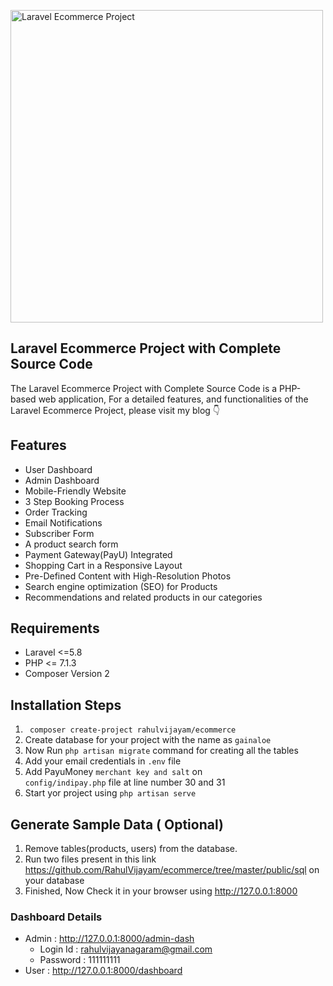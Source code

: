 <p align="left"><img src="https://rahulvijayam.com/wp-content/uploads/2021/11/1-2-1024x576.jpg" alt="Laravel Ecommerce Project " width="500"></p>

 

## Laravel Ecommerce Project with Complete Source Code

The Laravel Ecommerce Project with Complete Source Code is a PHP-based web application, For a detailed features, and functionalities of the Laravel Ecommerce Project, please visit my blog 👇 <br>

## Features
- User Dashboard
- Admin Dashboard
- Mobile-Friendly Website
- 3 Step Booking Process
- Order Tracking
- Email Notifications
- Subscriber Form
- A product search form
- Payment Gateway(PayU) Integrated
- Shopping Cart in a Responsive Layout
- Pre-Defined Content with High-Resolution Photos
- Search engine optimization (SEO) for Products
- Recommendations and related products in our categories

## Requirements 
-   Laravel <=5.8
-   PHP <= 7.1.3
-   Composer Version 2 
## Installation Steps 

1.  <code> composer create-project rahulvijayam/ecommerce </code>
2. Create database for  your project with the name as <code>gainaloe</code>
3. Now Run <code>php artisan migrate</code> command for creating all the tables 
4. Add your email credentials in <code>.env</code> file
5. Add PayuMoney <code>merchant key and salt</code> on <code> config/indipay.php</code> file at line number 30 and 31
6. Start yor project using <code>php artisan serve</code>

## Generate Sample Data ( Optional)
1. Remove tables(products, users) from the  database.
2. Run two files present in this link https://github.com/RahulVijayam/ecommerce/tree/master/public/sql on your database
3. Finished, Now Check it in your browser using http://127.0.0.1:8000

### Dashboard Details
- Admin : http://127.0.0.1:8000/admin-dash
    -   Login Id : rahulvijayanagaram@gmail.com
    -   Password : 111111111
- User  : http://127.0.0.1:8000/dashboard 
 
 

